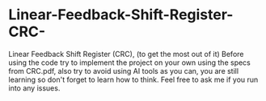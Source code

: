 # Linear-Feedback-Shift-Register-CRC-
Linear Feedback Shift Register (CRC), (to get the most out of it) Before using the code try to implement the project on your own using the specs from CRC.pdf, also try to avoid using AI tools as you can, you are still learning so don't forget to learn how to think.
Feel free to ask me if you run into any issues.
